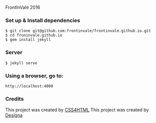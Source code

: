 FrontInVale 2016


### Set up & Install dependencies

```
$ git clone git@github.com:frontinvale/frontinvale.github.io.git
$ cd froninvale.github.io
$ gem install jekyll
```

### Server

```
$ jekyll serve
```

### Using a browser, go to:

```
http://localhost:4000
```

### Credits
This project was created by [CSS4HTML](http://www.css4html.com.br)
This project was created by [Designa](http://www.designa.com.br)
